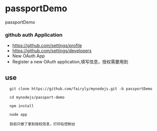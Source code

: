 # passportDemo

passportDemo


### github auth Application 

- https://github.com/settings/profile
- https://github.com/settings/developers
- New OAuth App
- Register a new OAuth application,填写信息，授权需要用到


## use

```
  git clone https://github.com/fairyly/mynodejs.git -b passportDemo

  cd mynodejs/passport-demo

  npm install

  node app

  目前只做了拿到授权信息，打印在控制台
```
